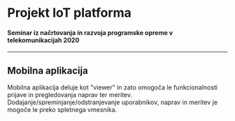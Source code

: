 # Projekt IoT platforma
#### Seminar iz načrtovanja in razvoja programske opreme v telekomunikacijah 2020
---
## Mobilna aplikacija
Mobilna aplikacija deluje kot "viewer" in zato omogoča le funkcionalnosti prijave in pregledovanja naprav ter meritev.\
Dodajanje/spreminjanje/odstranjevanje uporabnikov, naprav in meritev je mogoče le preko spletnega vmesnika.

